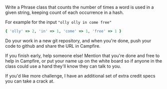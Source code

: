 Write a Phrase class that counts the number of times a word is used in a given string, keeping count of each occurrence in a hash.


For example for the input `"olly olly in come free"`

```ruby
{ 'olly' => 2, 'in' => 1, 'come' => 1, 'free' => 1 }
```

Do your work in a new git repository, and when you're done, push your code to github and share the URL in Campfire.

If you finish early, help someone else! Mention that you're done and free to help in Campfire, or put your name up on the white board so if anyone in the class could use a hand they'll know they can talk to you.

If you'd like more challenge, I have an additional set of extra credit specs you can take a crack at.


